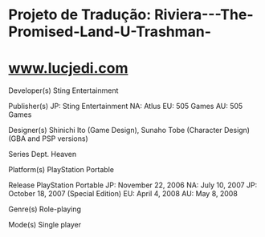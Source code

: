 # Projeto de Tradução: Riviera---The-Promised-Land-U-Trashman-

# www.lucjedi.com

Developer(s)
Sting Entertainment

Publisher(s)
JP: Sting Entertainment
NA: Atlus
EU: 505 Games
AU: 505 Games

Designer(s)
Shinichi Ito (Game Design), Sunaho Tobe (Character Design) (GBA and PSP versions)

Series
Dept. Heaven

Platform(s)
PlayStation Portable

Release
PlayStation Portable
JP: November 22, 2006
NA: July 10, 2007
JP: October 18, 2007 (Special Edition)
EU: April 4, 2008
AU: May 8, 2008

Genre(s)
Role-playing

Mode(s)
Single player
